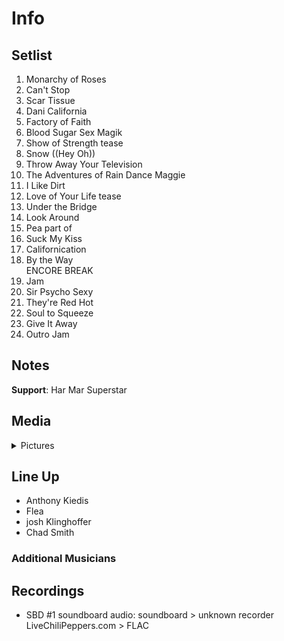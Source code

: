 # Info

## Setlist

1. Monarchy of Roses
2. Can't Stop
3. Scar Tissue
4. Dani California
5. Factory of Faith
6. Blood Sugar Sex Magik
7. Show of Strength tease
8. Snow ((Hey Oh))
9. Throw Away Your Television
10. The Adventures of Rain Dance Maggie
11. I Like Dirt
12. Love of Your Life tease
13. Under the Bridge
14. Look Around
15. Pea part of
16. Suck My Kiss
17. Californication
18. By the Way
<br> ENCORE BREAK
19. Jam
20. Sir Psycho Sexy
21. They're Red Hot
22. Soul to Squeeze
23. Give It Away
24. Outro Jam

## Notes

**Support**: Har Mar Superstar

## Media 

<details>
  <summary>Pictures</summary>
  <!--<img alt="Setlist" title="Setlist" src="_.jpg" height="200" />-->
</details>

## Line Up

* Anthony Kiedis
* Flea
* josh Klinghoffer
* Chad Smith

### Additional Musicians

## Recordings

* SBD #1 soundboard audio: soundboard > unknown recorder LiveChiliPeppers.com > FLAC
